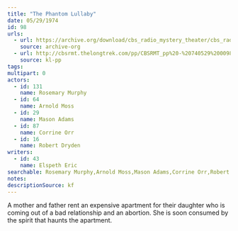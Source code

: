 ```yaml
---
title: "The Phantom Lullaby"
date: 05/29/1974
id: 98
urls: 
  - url: https://archive.org/download/cbs_radio_mystery_theater/cbs_radio_mystery_theater-0051-0100.zip/cbs_radio_mystery_theater-0051-0100%2Fcbsrmt_0098_the_phantom_lullaby.mp3
    source: archive-org
  - url: http://cbsrmt.thelongtrek.com/pp/CBSRMT_pp%20-%20740529%200098%20The%20Phantom%20Lullaby.mp3
    source: kl-pp
tags: 
multipart: 0
actors:  
  - id: 131
    name: Rosemary Murphy  
  - id: 64
    name: Arnold Moss  
  - id: 29
    name: Mason Adams  
  - id: 87
    name: Corrine Orr  
  - id: 16
    name: Robert Dryden
writers:  
  - id: 43
    name: Elspeth Eric
searchable: Rosemary Murphy,Arnold Moss,Mason Adams,Corrine Orr,Robert Dryden Elspeth Eric
notes: 
descriptionSource: kf
---
```

A mother and father rent an expensive apartment for their daughter who is coming out of a bad relationship and an abortion. She is soon consumed by the spirit that haunts the apartment.